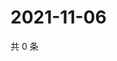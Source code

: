 # 2021-11-06

共 0 条

<!-- BEGIN WEIBO -->
<!-- 最后更新时间 Sat Nov 06 2021 03:11:47 GMT+0800 (China Standard Time) -->

<!-- END WEIBO -->
